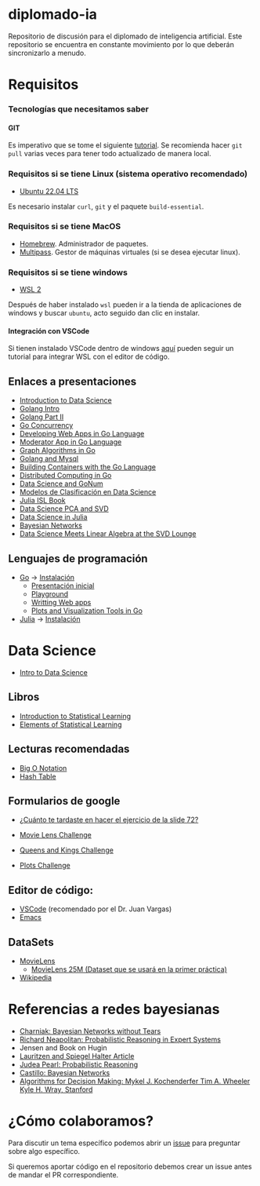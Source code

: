 # diplomado-ia
Repositorio de discusión para el diplomado de inteligencia artificial.  Este
repositorio se encuentra en constante movimiento por lo que deberán
sincronizarlo a menudo.

# Requisitos

### Tecnologías que necesitamos saber

#### GIT

Es imperativo que se tome el siguiente
[tutorial](https://learn.microsoft.com/es-es/training/modules/intro-to-git/). Se
recomienda hacer `git pull` varias veces para tener todo actualizado de manera
local.

### Requisitos si se tiene Linux (sistema operativo recomendado)

- [Ubuntu 22.04 LTS](https://www.releases.ubuntu.com/jammy/)

Es necesario instalar `curl`, `git` y el paquete `build-essential`.

### Requisitos si se tiene MacOS

- [Homebrew](https://brew.sh/). Administrador de paquetes.
- [Multipass](https://multipass.run/). Gestor de máquinas virtuales (si se desea ejecutar linux).

### Requisitos si se tiene windows

- [WSL 2](https://learn.microsoft.com/es-es/windows/wsl/install)

Después de haber instalado `wsl` pueden ir a la tienda de aplicaciones de
windows y buscar `ubuntu`, acto seguido dan clic en instalar.

#### Integración con VSCode

Si tienen instalado VSCode dentro de windows [aquí](https://learn.microsoft.com/en-us/training/modules/developing-in-wsl/?source=recommendations) pueden seguir un tutorial para
integrar WSL con el editor de código.

## Enlaces a presentaciones
- [Introduction to Data Science](https://docs.google.com/presentation/d/1QEGqdo9KMJ3aLfZCu6qX5Phi3XoE3Cd7jgQSAawamPs/edit#slide=id.p4)
- [Golang Intro](https://docs.google.com/presentation/d/18eTBCF2W4J8bQ2EwbW63iUuG1meIuiTvfLaujq5ni1k/edit#slide=id.p)
- [Golang Part II](https://docs.google.com/presentation/d/1MgQG_B2v2eOq7NhhGMiQf-oZG0aCSXwqBKyYlEWeyKo)
- [Go Concurrency](https://docs.google.com/presentation/d/1a0OmFFyBt9He0xus1SYKpQxHXKSW4S3ODF3lveRkLrE)
- [Developing Web Apps in Go Language](https://docs.google.com/presentation/d/1cosYUSInZQ7XjLXep_LHObiKZWtHOARFPBWPIBoAHcs)
- [Moderator App in Go Language](https://docs.google.com/presentation/d/1951aMOQPwPNeRIQ2HlaV3i-k45SegvZq-ulkzuRAz4c/edit#slide=id.p)
- [Graph Algorithms in Go](https://docs.google.com/presentation/d/1DWhMXCgA_v4p7r8S6Aet41dXVwZ8yrVFbRYtO3YlKEg/edit#slide=id.p)
- [Golang and Mysql](https://docs.google.com/presentation/d/1Y44n39CvvMczVJh4-8cNPcb6czLIEqyjxEypsIR_3p4/edit#slide=id.p)
- [Building Containers with the Go Language](https://docs.google.com/presentation/d/1FVz8DHOXxKy1aEi2ZSu_enzyRVpcaxrS7toIyeovS1I)
- [Distributed Computing in Go](https://docs.google.com/presentation/d/1KSH5QQfSwUNQ779VjZ3lGYLqC8Uysv13ycpJ335N2xY)
- [Data Science and GoNum](https://docs.google.com/presentation/d/1WPJbHCltFM-gky3Be3S2jVLDDztNvrqvyvmC10T38AM)
- [Modelos de Clasificación en Data Science](https://docs.google.com/presentation/d/1zOikKpq_FGpoptS3rTKSr1s7ILBI_5Dgx0aloXe3j04/edit#slide=id.p)
- [Julia ISL Book](https://bit.ly/3PBqLIP)
- [Data Science PCA and SVD](https://docs.google.com/presentation/d/1ndZRoMAEfyh3txawZXGomAJZkY1p5OvkpFB06PZs1iY/edit#slide=id.g5e632b589d_0_0)
- [Data Science in Julia](https://bit.ly/482MfIt)
- [Bayesian Networks](https://bit.ly/3x2c1L7)
- [Data Science Meets Linear Algebra at the SVD Lounge](https://docs.google.com/presentation/d/1ndZRoMAEfyh3txawZXGomAJZkY1p5OvkpFB06PZs1iY/edit#slide=id.g5e632b589d_0_0)

## Lenguajes de programación

- [Go](./go) -> [Instalación](https://go.dev/doc/install)
  - [Presentación inicial](https://docs.google.com/presentation/d/18eTBCF2W4J8bQ2EwbW63iUuG1meIuiTvfLaujq5ni1k/edit#slide=id.p)
  - [Playground](https://go.dev/play/)
  - [Writting Web apps](https://go.dev/doc/articles/wiki/)
  - [Plots and Visualization Tools in Go](https://docs.google.com/presentation/d/1JhCiWTHKdZXBj5dLhEJ6jbDUXzW1gSjXXUnnRtAY_jk)
- [Julia](./julia) -> [Instalación](https://julialang.org/downloads/)

# Data Science

- [Intro to Data Science](https://docs.google.com/presentation/d/1QEGqdo9KMJ3aLfZCu6qX5Phi3XoE3Cd7jgQSAawamPs/edit#slide=id.p4)

## Libros

- [Introduction to Statistical Learning](https://www.statlearning.com/)
- [Elements of Statistical Learning](https://hastie.su.domains/ElemStatLearn/)

## Lecturas recomendadas

- [Big O Notation](https://en.wikipedia.org/wiki/Big_O_notation)
- [Hash Table](https://en.wikipedia.org/wiki/Hash_table)

## Formularios de google

- [¿Cuánto te tardaste en hacer el ejercicio de la slide 72?](https://forms.gle/pNFoWNNY9oQ1NGyi7)

- [Movie Lens Challenge](https://docs.google.com/forms/d/e/1FAIpQLSei3wdPEHFW7Hc94ga6TYw7-OEZLduXO6kag7D07F4oGKcrcA/viewform?vc=0&c=0&w=1&flr=0)
- [Queens and Kings Challenge](https://docs.google.com/forms/d/1TePORXDqeDcGRdc5PCMakQH3zHcH6qOVfvWzDstyeeA/viewform?edit_requested=true)
- [Plots Challenge](https://docs.google.com/forms/d/15_WWc4o47UwQg63HJ12ajr7KFcfMA_nSWZWdp1E-aac/viewform?edit_requested=true)

## Editor de código:
  - [VSCode](https://code.visualstudio.com/) (recomendado por el Dr. Juan Vargas)
  - [Emacs](https://www.gnu.org/software/emacs/)

## DataSets

- [MovieLens](https://grouplens.org/datasets/movielens/)
  - [MovieLens 25M (Dataset que se usará en la primer práctica)](https://grouplens.org/datasets/movielens/25m/)
- [Wikipedia](https://drive.google.com/file/d/1WLcOVre_Bw7pZnJJ-ygb1BedFYKls-IK/view?usp=sharing)

# Referencias a redes bayesianas

- [Charniak: Bayesian Networks without Tears](https://www.cs.ubc.ca/~murphyk/Bayes/Charniak_91.pdf)
- [Richard Neapolitan: Probabilistic Reasoning in Expert Systems](https://dl.acm.org/doi/book/10.5555/77340)
- Jensen and Book on Hugin
- [Lauritzen and Spiegel Halter Article](https://onlinelibrary.wiley.com/doi/epdf/10.1002/9781118445112.stat00258)
- [Judea Pearl: Probabilistic Reasoning](https://onlinelibrary.wiley.com/doi/epdf/10.1002/9781118445112.stat00258)
- [Castillo: Bayesian Networks](https://onlinelibrary.wiley.com/doi/epdf/10.1002/9781118445112.stat00258)
- [Algorithms for Decision Making:  Mykel J. Kochenderfer Tim A. Wheeler Kyle H. Wray, Stanford](https://algorithmsbook.com/files/dm.pdf)

# ¿Cómo colaboramos?
Para discutir un tema específico podemos abrir un [issue](https://github.com/camachojua/diplomado-ia/issues/new) para preguntar sobre algo específico.

Si queremos aportar código en el repositorio debemos crear un issue antes de mandar el PR correspondiente.
